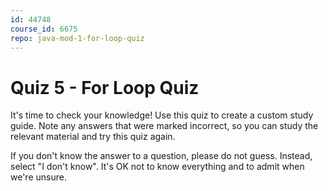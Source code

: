 ```yaml
---
id: 44748
course_id: 6675
repo: java-mod-1-for-loop-quiz
---
```


# Quiz 5 - For Loop Quiz

It's time to check your knowledge! Use this quiz to create a custom study guide.
Note any answers that were marked incorrect, so you can study the relevant
material and try this quiz again.

If you don't know the answer to a question, please do not guess. Instead, select
"I don't know". It's OK not to know everything and to admit when we're unsure.
